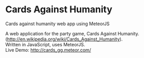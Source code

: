 # Cards Against Humanity
Cards against humanity web app using MeteorJS

A web application for the party game, Cards Against Humanity. (http://en.wikipedia.org/wiki/Cards_Against_Humanity). <br>
Written in JavaScript, uses MeteorJS. <br>
Live Demo: http://cards_gg.meteor.com/
